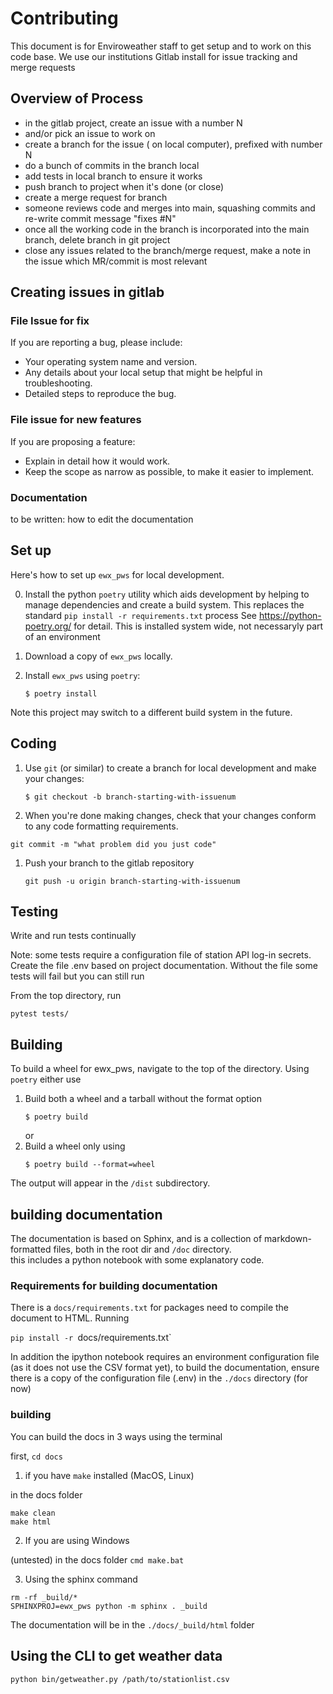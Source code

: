 # Contributing

This document is for Enviroweather staff to get setup and to work on this code base.   We use our institutions Gitlab install for issue tracking and merge requests

## Overview of Process

 - in the gitlab project, create an issue with a number N
 - and/or pick an issue to work on
 - create a branch for the issue ( on local computer), prefixed with number N
 - do a bunch of commits in the branch local
 - add tests in local branch to ensure it works
 - push branch to project when it's done (or close)
 - create a merge request for branch 
 - someone reviews code and merges into main, squashing commits and re-write commit message "fixes #N"
 - once all the working code in the branch is incorporated into the main branch, delete branch in git project
 - close any issues related to the branch/merge request, make a note in the issue which MR/commit is most relevant
 

## Creating issues in gitlab

### File Issue for fix

If you are reporting a bug, please include:

* Your operating system name and version.
* Any details about your local setup that might be helpful in troubleshooting.
* Detailed steps to reproduce the bug.

### File issue for new features

If you are proposing a feature:

* Explain in detail how it would work.
* Keep the scope as narrow as possible, to make it easier to implement.

### Documentation

to be written: how to edit the documentation


## Set up

Here's how to set up `ewx_pws` for local development.

0. Install the python `poetry` utility which aids development by helping to manage dependencies and create a build system.  This replaces the standard `pip install -r requirements.txt` process See https://python-poetry.org/ for detail.    This is installed system wide, not necessaryly part of an environment 
1. Download a copy of `ewx_pws` locally.
2. Install `ewx_pws` using `poetry`:

    ```console
    $ poetry install
    ```

Note this project may switch to a different build system in the future. 


## Coding

1. Use `git` (or similar) to create a branch for local development and make your changes:

    ```console
    $ git checkout -b branch-starting-with-issuenum
    ```

2. When you're done making changes, check that your changes conform to any code formatting requirements. 

`git commit -m "what problem did you just code"`

1.  Push your branch to the gitlab repository

    ```console
    git push -u origin branch-starting-with-issuenum
    ``` 

## Testing

Write and run tests continually

Note: some tests require a configuration file of station API log-in secrets.  Create the file .env based on project documentation.   Without the file some tests will fail but you can still run 

From the top directory, run

`pytest tests/`


## Building

To build a wheel for ewx_pws, navigate to the top of the directory. Using `poetry` either use
1. Build both a wheel and a tarball without the format option
    ```console
    $ poetry build
    ```
    or
2. Build a wheel only using
    ```console
    $ poetry build --format=wheel
    ```
The output will appear in the `/dist` subdirectory.

## building documentation

The documentation is based on Sphinx, and is a collection of markdown-formatted files, both in the root dir and `/doc` directory.  
this includes a python notebook with some explanatory code.   

### Requirements for building documentation

There is a `docs/requirements.txt` for packages need to compile the document to HTML.   Running

`pip install -r `docs/requirements.txt` 

In addition the ipython notebook requires an environment configuration file (as it does not use the CSV format yet), 
to build the documentation, ensure there is a copy of the configuration file (.env) in the `./docs` directory (for now)

### building

You can build the docs in 3 ways using the terminal

first, `cd docs`

1. if you have `make` installed (MacOS, Linux)

in the docs folder
```
make clean
make html
```

2. If you are using Windows

(untested)
in the docs folder `cmd make.bat`

3. Using the sphinx command

```
rm -rf _build/*
SPHINXPROJ=ewx_pws python -m sphinx . _build
```

The documentation will be in the `./docs/_build/html` folder


## Using the CLI to get weather data

`python bin/getweather.py /path/to/stationlist.csv`

